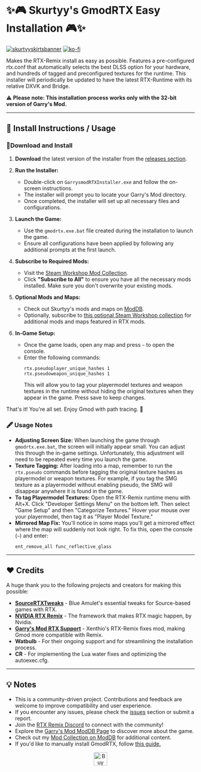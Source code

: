 # ✨🎮 Skurtyy's GmodRTX Easy Installation 🎮✨

[![skurtyyskirtsbanner](https://raw.githubusercontent.com/skurtyyskirts/GmodRTX/refs/heads/main/imgs/skurtyyskirtsbanner.png)](https://www.moddb.com/members/skurtyyskirts/mods)
[![ko-fi](https://ko-fi.com/img/githubbutton_sm.svg)](https://ko-fi.com/F1F4XIS5X)

Makes the RTX-Remix install as easy as possible. Features a pre-configured rtx.conf that automatically selects the best DLSS option for your hardware, and hundreds of tagged and preconfigured textures for the runtime. This installer will periodically be updated to have the latest RTX-Runtime with its relative DXVK and Bridge.

⚠️ **Please note: This installation process works only with the 32-bit version of Garry's Mod.**

---

## 🚀 Install Instructions / Usage

### 🔨Download and Install

1. **Download** the latest version of the installer from the [releases section](https://github.com/skurtyyskirts/GmodRTX/releases).

2. **Run the Installer:**
   - Double-click on `GarrysmodRTXInstaller.exe` and follow the on-screen instructions.
   - The installer will prompt you to locate your Garry's Mod directory.
   - Once completed, the installer will set up all necessary files and configurations.

3. **Launch the Game:**
   - Use the `gmodrtx.exe.bat` file created during the installation to launch the game.
   - Ensure all configurations have been applied by following any additional prompts at the first launch.

4. **Subscribe to Required Mods:**
   - Visit the [Steam Workshop Mod Collection](https://steamcommunity.com/sharedfiles/filedetails/?id=3386635300).
   - Click **"Subscribe to All"** to ensure you have all the necessary mods installed. Make sure you don't overwrite your existing mods.

5. **Optional Mods and Maps:**
   - Check out Skurtyy's mods and maps on [ModDB](https://www.moddb.com/members/skurtyyskirts/mods).
   - Optionally, subscribe to [this optional Steam Workshop collection](https://steamcommunity.com/sharedfiles/filedetails/?id=3384083598) for additional mods and maps featured in RTX mods.

6. **In-Game Setup:**
   - Once the game loads, open any map and press `~` to open the console.
   - Enter the following commands:
     ```
     rtx.pseudoplayer_unique_hashes 1
     rtx.pseudoweapon_unique_hashes 1
     ```
     This will allow you to tag your playermodel textures and weapon textures in the runtime without hiding the original textures when they appear in the game. Press save to keep changes.

That's it! You're all set. Enjoy Gmod with path tracing. 🎉

### 🖋 Usage Notes

- **Adjusting Screen Size:** When launching the game through `gmodrtx.exe.bat`, the screen will initially appear small. You can adjust this through the in-game settings. Unfortunately, this adjustment will need to be repeated every time you launch the game.
- **Texture Tagging:** After loading into a map, remember to run the `rtx.pseudo` commands before tagging the original texture hashes as playermodel or weapon textures. For example, if you tag the SMG texture as a playermodel without enabling pseudo, the SMG will disappear anywhere it is found in the game.
- **To tag Playermodel Textures:** Open the RTX-Remix runtime menu with Alt+X. Click "Developer Settings Menu" on the bottom left. Then select "Game Setup" and then "Categorize Textures." Hover your mouse over your playermodel, then tag it as "Player Model Texture."
- **Mirrored Map Fix:** You'll notice in some maps you'll get a mirrored effect where the map will suddenly not look right. To fix this, open the console (`~`) and enter:
  ```
  ent_remove_all func_reflective_glass
  ```

---

## ❤️ Credits

A huge thank you to the following projects and creators for making this possible:

- [**SourceRTXTweaks**](https://github.com/BlueAmulet/SourceRTXTweaks) - Blue Amulet's essential tweaks for Source-based games with RTX.
- [**NVIDIA RTX Remix**](https://github.com/NVIDIAGameWorks/rtx-remix) - The framework that makes RTX magic happen, by Nvidia.
- [**Garry's Mod RTX Support**](https://steamcommunity.com/sharedfiles/filedetails/?id=3038853470) - Xenthio's RTX-Remix fixes mod, making Gmod more compatible with Remix.
- **Watbulb** - For their ongoing support and for streamlining the installation process.
- **CR** - For implementing the Lua water fixes and optimizing the autoexec.cfg.

---

## 💡 Notes

- This is a community-driven project. Contributions and feedback are welcome to improve compatibility and user experience.
- If you encounter any issues, please check the [issues](https://github.com/skurtyyskirts/GmodRTX/issues) section or submit a report.
- Join the [RTX Remix Discord](https://discord.gg/c7J6gUhXMk) to connect with the community!
- Explore the [Garry's Mod ModDB Page](https://www.moddb.com/games/garrys-mod-10) to discover more about the game.
- Check out my [Mod Collection on ModDB](https://www.moddb.com/members/skurtyyskirts/mods) for additional content.
- If you'd like to manually install GmodRTX, follow [this guide.](https://github.com/skurtyyskirts/GmodRTX/wiki/Manual-Installation-Guide)

<div align="center">
  <a href='https://ko-fi.com/F1F4XIS5X' target='_blank'>
    <img height='36' style='border:0px;height:36px;' src='https://storage.ko-fi.com/cdn/kofi6.png?v=6' border='0' alt='Buy Me a Coffee at ko-fi.com' />
  </a>
</div>

